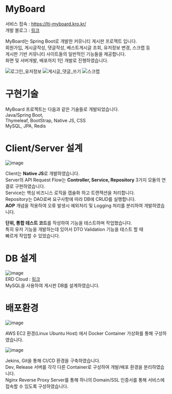 # MyBoard
서비스 접속 : https://ltj-myboard.kro.kr/  
개발 블로그 : [링크](https://iceorange-etc.tistory.com/category/%ED%94%84%EB%A1%9C%EA%B7%B8%EB%9E%98%EB%B0%8D/SpringBoot)  

MyBoard는 Spring Boot로 개발한 커뮤니티 게시판 프로젝트 입니다.  
회원가입, 게시글작성, 댓글작성, 베스트게시글 조회, 유저정보 변경, 스크랩 등  
게시판 기반 커뮤니티 사이트들의 일반적인 기능들을 제공합니다.  
화면 및 서버개발, 배포까지 1인 개발로 진행하였습니다.

![로그인_유저정보](https://github.com/CBorange/MyBoard_Web/assets/31188689/209e9936-031e-46a9-b19e-d3d08751d48a)
![게시글_댓글_쓰기](https://github.com/CBorange/MyBoard_Web/assets/31188689/cca40345-b215-4b70-8300-f5e808e806d2)
![스크랩](https://github.com/CBorange/MyBoard_Web/assets/31188689/a2313ec7-34ab-447b-985c-ea93c91092e6)

# 구현기술
MyBoard 프로젝트는 다음과 같은 기술들로 개발되었습니다.  
Java/Spring Boot,   
Thymeleaf, BootStrap, Native JS, CSS  
MySQL, JPA, Redis  

# Client/Server 설계  

![image](https://github.com/user-attachments/assets/40b70a83-c091-4a55-a6ef-72e19f5d631f)

Client는 **Native JS**로 개발하였습니다.  
Server의 API Request Flow는 **Controller, Service, Repository** 3가지 모듈의 연결로 구현하였습니다.  
Service는 핵심 비즈니스 로직을 캡슐화 하고 트랜잭션을 처리합니다.  
Repository는 DAO로써 요구사항에 따라 DB에 CRUD를 실행합니다.  
**AOP** 개념을 적용하여 오류 발생시 예외처리 및 Logging 처리를 분리하여 개발하였습니다.  

**단위, 통합 테스트 코드**를 작성하여 기능을 테스트하며 작업했습니다.  
특히 유저 기능을 개발하는데 있어서 DTO Validation 기능을 테스트 할 때  
빠르게 작업할 수 있었습니다.  

# DB 설계  

![image](https://github.com/CBorange/MyBoard_Web/assets/31188689/f9408803-f968-4e85-aa7e-7b7f4ef8bdcc)  
ERD Cloud : [링크](https://www.erdcloud.com/d/t6oFY6dkMXK3EdH4F)  
MySQL을 사용하여 게시판 DB를 설계하였습니다.

# 배포환경  

![image](https://github.com/CBorange/MyBoard_Web/assets/31188689/6422930f-4528-43d2-a31f-3fb8f67b5584)

AWS EC2 환경(Linux Ubuntu Host) 에서 Docker Container 가상화를 통해 구성하였습니다.  

![image](https://github.com/user-attachments/assets/b41ccde0-12a3-4d7b-9c2f-04b3551bb944)

Jekins, Git을 통해 CI/CD 환경을 구축하였습니다.  
Dev, Release 서버를 각각 다른 Container로 구성하여 개발/배포 환경을 분리하였습니다.  
Nginx Reverse Proxy Server를 통해 하나의 Domain/SSL 인증서를 통해 서비스에 접속할 수 있도록 구성하였습니다.  
